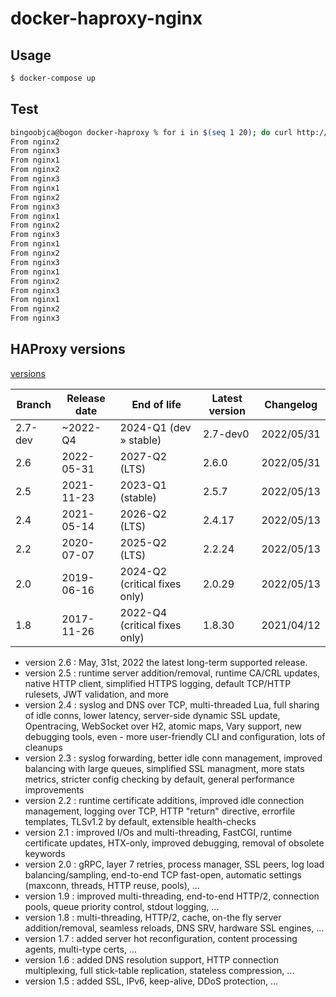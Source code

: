 # docker-haproxy-nginx

## Usage

```sh
$ docker-compose up
```

## Test

```sh
bingoobjca@bogon docker-haproxy % for i in $(seq 1 20); do curl http://127.0.0.1:8080; done
From nginx2
From nginx3
From nginx1
From nginx2
From nginx3
From nginx1
From nginx2
From nginx3
From nginx1
From nginx2
From nginx3
From nginx1
From nginx2
From nginx3
From nginx1
From nginx2
From nginx3
From nginx1
From nginx2
From nginx3
```

## HAProxy versions

[versions](http://www.haproxy.org/)

Branch  | Release date | End of life                   | Latest version | Changelog
--------|--------------|-------------------------------|----------------|-----------
2.7-dev | ~2022-Q4     | 2024-Q1 (dev » stable)        | 2.7-dev0       | 2022/05/31
2.6     | 2022-05-31   | 2027-Q2 (LTS)                 | 2.6.0          | 2022/05/31
2.5     | 2021-11-23   | 2023-Q1 (stable)              | 2.5.7          | 2022/05/13
2.4     | 2021-05-14   | 2026-Q2 (LTS)                 | 2.4.17         | 2022/05/13
2.2     | 2020-07-07   | 2025-Q2 (LTS)                 | 2.2.24         | 2022/05/13
2.0     | 2019-06-16   | 2024-Q2 (critical fixes only) | 2.0.29         | 2022/05/13
1.8     | 2017-11-26   | 2022-Q4 (critical fixes only) | 1.8.30         | 2021/04/12

- version 2.6 : May, 31st, 2022  the latest long-term supported release.
- version 2.5 : runtime server addition/removal, runtime CA/CRL updates, native HTTP client, simplified HTTPS logging, default TCP/HTTP rulesets, JWT validation, and more
- version 2.4 : syslog and DNS over TCP, multi-threaded Lua, full sharing of idle conns, lower latency, server-side dynamic SSL update, Opentracing, WebSocket over H2, atomic maps, Vary support, new debugging tools, even - more user-friendly CLI and configuration, lots of cleanups
- version 2.3 : syslog forwarding, better idle conn management, improved balancing with large queues, simplified SSL managment, more stats metrics, stricter config checking by default, general performance improvements
- version 2.2 : runtime certificate additions, improved idle connection management, logging over TCP, HTTP "return" directive, errorfile templates, TLSv1.2 by default, extensible health-checks
- version 2.1 : improved I/Os and multi-threading, FastCGI, runtime certificate updates, HTX-only, improved debugging, removal of obsolete keywords
- version 2.0 : gRPC, layer 7 retries, process manager, SSL peers, log load balancing/sampling, end-to-end TCP fast-open, automatic settings (maxconn, threads, HTTP reuse, pools), ...
- version 1.9 : improved multi-threading, end-to-end HTTP/2, connection pools, queue priority control, stdout logging, ...
- version 1.8 : multi-threading, HTTP/2, cache, on-the fly server addition/removal, seamless reloads, DNS SRV, hardware SSL engines, ...
- version 1.7 : added server hot reconfiguration, content processing agents, multi-type certs, ...
- version 1.6 : added DNS resolution support, HTTP connection multiplexing, full stick-table replication, stateless compression, ...
- version 1.5 : added SSL, IPv6, keep-alive, DDoS protection, ...
